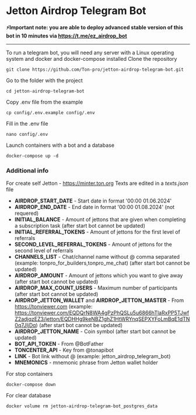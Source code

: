 # Jetton Airdrop Telegram Bot

**⚡️Important note: you are able to deploy advanced stable version of this bot in 10 minutes via https://t.me/ez_airdrop_bot**

__________________

To run a telegram bot, you will need any server with a Linux operating system and docker and docker-compose installed
Clone the repository
```
git clone https://github.com/Ton-pro/jetton-airdrop-telegram-bot.git
```
Go to the folder with the project
```
cd jetton-airdrop-telegram-bot
```
Copy .env file from the example
```
cp config/.env.example config/.env
```
Fill in the .env file
```
nano config/.env
```
Launch containers with a bot and a database
```
docker-compose up -d
```

### Additional info

For create self Jetton - https://minter.ton.org
Texts are edited in a _texts.json_ file

* **AIRDROP_START_DATE** - Start date in format '00:00 01.06.2024'
* **AIRDROP_END_DATE** - End date in format '00:00 01.08.2024' (not requered)
* **INITIAL_BALANCE** - Amount of jettons that are given when completing a subscription task (after start bot cannot be updated)
* **INITIAL_REFERRAL_TOKENS** - Amount of jettons for the first level of referrals
* **SECOND_LEVEL_REFERRAL_TOKENS** - Amount of jettons for the second level of referrals
* **CHANNELS_LIST** - Chat/channel name without @ comma separated (example: tonpro_for_builders,tonpro_me_chat) (after start bot cannot be updated)
* **AIRDROP_AMOUNT** - Amount of jettons which you want to give away (after start bot cannot be updated)
* **AIRDROP_MAX_COUNT_USERS** - Maximum number of participants (after start bot cannot be updated)
* **AIRDROP_JETTON_WALLET** and  **AIRDROP_JETTON_MASTER** - From https://tonviewer.com (example: https://tonviewer.com/EQDQrN8WA4gPzPhQSLu5u6866hTlaRxPP5TJwfZ2adjqzEZ3/jetton/EQDHHg9keNBZ1ghZ1HtWRYnqSEPXYFoLmBqE1dTN0q7JIjDq) (after start bot cannot be updated)
* **AIRDROP_JETTON_NAME** - Coin symbol (after start bot cannot be updated)
* **BOT_API_TOKEN** - From @BotFather
* **TONCENTER_API** - Key from @tonapibot
* **LINK** - Bot link without @ (example: jetton_airdrop_telegram_bot)
* **MNEMONICS** - mnemonic phrase from Jetton wallet holder

For stop containers
```
docker-compose down
```

For clear database
```
docker volume rm jetton-airdrop-telegram-bot_postgres_data
```
